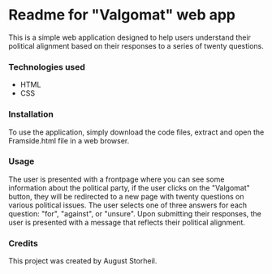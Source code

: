 # Readme for "Valgomat" web app
This is a simple web application designed to help users understand their political alignment based on their responses to a series of twenty questions.

### Technologies used
 * HTML
 * CSS
### Installation
To use the application, simply download the code files, extract and open the Framside.html file in a web browser.

### Usage
The user is presented with a frontpage where you can see some information about the political party, if the user clicks on the "Valgomat" button, they will be redirected to a new page with twenty questions on various political issues. The user selects one of three answers for each question: "for", "against", or "unsure". Upon submitting their responses, the user is presented with a message that reflects their political alignment.

### Credits
This project was created by August Storheil.

